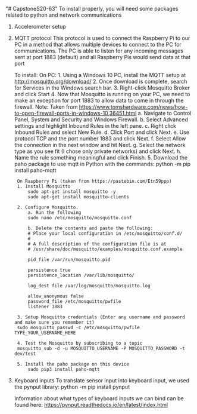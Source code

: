 "# CapstoneS20-63" 
To install properly, you will need some packages related to python and network communications

1. Accelerometer setup


2. MQTT protocol
    This protocol is used to connect the Raspberry Pi to our PC in a method that allows multiple devices to connect to the PC for communications. The PC is able to listen for any incoming messages sent at port 1883 (default) and all Raspberry Pis would send data at that port

    To install:
        On PC:
        1. Using a Windows 10 PC, install the MQTT setup at http://mosquitto.org/download/
        2. Once download is complete, search for Services in the Windows search bar.
        3. Right-click Mosquitto Broker and click Start
        4. Now that Mosquitto is running on your PC, we need to make an exception for port 1883 to allow data to come in through the firewall.
        Note: Taken from https://www.tomshardware.com/news/how-to-open-firewall-ports-in-windows-10,36451.html
            a. Navigate to Control Panel, System and Security and Windows Firewall.
            b. Select Advanced settings and highlight Inbound Rules in the left pane.
            c. Right click Inbound Rules and select New Rule.
            d. Click Port and click Next.
            e. Use protocol TCP and the port number 1883 and click Next.
            f. Select Allow the connection in the next window and hit Next.
            g. Select the network type as you see fit (I chose only private networks) and click Next.
            h. Name the rule something meaningful and click Finish.
        5. Download the paho package to use mqtt in Python with the commands:
            python -m pip install paho-mqtt

        On Raspberry Pi (taken from https://pastebin.com/Etn59ppp)
        1. Install Mosquitto
            sudo apt-get install mosquitto -y
            sudo apt-get install mosquitto-clients
 
        2. Configure Mosquitto.
            a. Run the following
            sudo nano /etc/mosquitto/mosquitto.conf
 
            b. Delete the contents and paste the following:
            # Place your local configuration in /etc/mosquitto/conf.d/
            #
            # A full description of the configuration file is at
            # /usr/share/doc/mosquitto/examples/mosquitto.conf.example
            
            pid_file /var/run/mosquitto.pid
            
            persistence true
            persistence_location /var/lib/mosquitto/
            
            log_dest file /var/log/mosquitto/mosquitto.log
            
            allow_anonymous false
            password_file /etc/mosquitto/pwfile
            listener 1883
            
        3. Setup Mosquitto credentials (Enter any username and password and make sure you remember it)
        sudo mosquitto_passwd -c /etc/mosquitto/pwfile TYPE_YOUR_USERNAME_HERE
        
        4. Test the Mosquitto by subscribing to a topic
        mosquitto_sub -d -u MOSQUITTO_USERNAME -P MOSQUITTO_PASSWORD -t dev/test

        5. Install the paho package on this device
            sudo pip3 install paho-mqtt
    
3. Keyboard inputs
    To translate sensor input into keyboard input, we used the pynput library:
        python -m pip install pynput
    
    Information about what types of keyboard inputs we can bind can be found here: https://pynput.readthedocs.io/en/latest/index.html